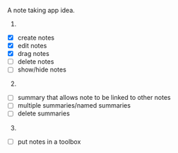 

A note taking app idea.

1. 
- [x] create notes
- [x] edit notes
- [x] drag notes
- [ ] delete notes
- [ ] show/hide notes
2.
- [ ] summary that allows note to be linked to other notes
- [ ] multiple summaries/named summaries
- [ ] delete summaries
3. 
- [ ] put notes in a toolbox
